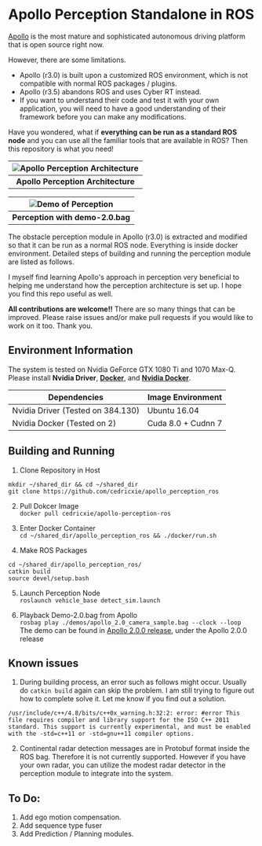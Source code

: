 # Apollo Perception Standalone in ROS

[Apollo](https://github.com/ApolloAuto/apollo) is the most mature and sophisticated autonomous driving platform that is open source right now. 

However, there are some limitations.
  * Apollo (r3.0) is built upon a customized ROS environment, which is not compatible with normal ROS packages / plugins. 
  * Apollo (r3.5) abandons ROS and uses Cyber RT instead. 
  * If you want to understand their code and test it with your own application, you will need to have a good understanding of their framework before you can make any modifications.

Have you wondered, what if **everything can be run as a standard ROS node** and you can use all the familiar tools that are available in ROS? Then this repository is what you need!

| ![Apollo Perception Architecture](apollo_perception_ros_architecture.png) | 
|:--:| 
| **Apollo Perception Architecture** |

| ![Demo of Perception](apollo_perception_ros_demo_2_0.gif) | 
|:--:| 
| **Perception with demo-2.0.bag** |

The obstacle perception module in Apollo (r3.0) is extracted and modified so that it can be run as a normal ROS node. Everything is inside docker environment. Detailed steps of building and running the perception module are listed as follows.

I myself find learning Apollo's approach in perception very beneficial to helping me understand how the perception architecture is set up. I hope you find this repo useful as well.

**All contributions are welcome!!** There are so many things that can be improved. Please raise issues and/or make pull requests if you would like to work on it too. Thank you.

## Environment Information
The system is tested on Nvidia GeForce GTX 1080 Ti and 1070 Max-Q. Please install **Nvidia Driver**, [**Docker**](https://docs.docker.com/install/linux/docker-ce/ubuntu/), and [**Nvidia Docker**](https://github.com/NVIDIA/nvidia-docker).

| **Dependencies**                  	| Image Environment  	|
|-----------------------------------	|--------------------	|
| Nvidia Driver (Tested on 384.130) 	| Ubuntu 16.04       	|
| Nvidia Docker (Tested on 2)       	| Cuda 8.0 + Cudnn 7 	|

## Building and Running
1. Clone Repository in Host
```
mkdir ~/shared_dir && cd ~/shared_dir
git clone https://github.com/cedricxie/apollo_perception_ros
```

2. Pull Dokcer Image  
```docker pull cedricxie/apollo-perception-ros```

3. Enter Docker Container  
```cd ~/shared_dir/apollo_perception_ros && ./docker/run.sh```

4. Make ROS Packages
```
cd ~/shared_dir/apollo_perception_ros/
catkin build
source devel/setup.bash
```

5. Launch Perception Node  
```roslaunch vehicle_base detect_sim.launch```

6. Playback Demo-2.0.bag from Apollo  
```rosbag play ./demos/apollo_2.0_camera_sample.bag --clock --loop```
The demo can be found in [Apollo 2.0.0 release](https://github.com/ApolloAuto/apollo/releases), under the Apollo 2.0.0 release


## Known issues
1. During building process, an error such as follows might occur. Usually do ```catkin build``` again can skip the problem. I am still trying to figure out how to complete solve it. Let me know if you find out a solution.
```
/usr/include/c++/4.8/bits/c++0x_warning.h:32:2: error: #error This file requires compiler and library support for the ISO C++ 2011 standard. This support is currently experimental, and must be enabled with the -std=c++11 or -std=gnu++11 compiler options.
```

2. Continental radar detection messages are in Protobuf format inside the ROS bag. Therefore it is not currently supported. However if you have your own radar, you can utilize the modest radar detector in the perception module to integrate into the system.

## To Do:
1. Add ego motion compensation.
2. Add sequence type fuser
3. Add Prediction / Planning modules.
